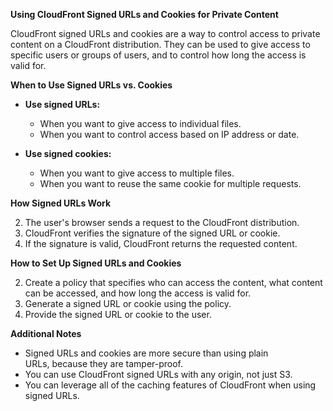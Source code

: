 **Using CloudFront Signed URLs and Cookies for Private Content**

CloudFront signed URLs and cookies are a way to control access to private content on a CloudFront distribution. They can be used to give access to specific users or groups of users, and to control how long the access is valid for.

**When to Use Signed URLs vs. Cookies**

- **Use signed URLs:**
    
    - When you want to give access to individual files.
    - When you want to control access based on IP address or date.
    
- **Use signed cookies:**
    
    - When you want to give access to multiple files.
    - When you want to reuse the same cookie for multiple requests.
    

**How Signed URLs Work**

2. The user's browser sends a request to the CloudFront distribution.
4. CloudFront verifies the signature of the signed URL or cookie.
6. If the signature is valid, CloudFront returns the requested content.

**How to Set Up Signed URLs and Cookies**

2. Create a policy that specifies who can access the content, what content can be accessed, and how long the access is valid for.
4. Generate a signed URL or cookie using the policy.
6. Provide the signed URL or cookie to the user.

**Additional Notes**

- Signed URLs and cookies are more secure than using plain URLs, because they are tamper-proof.
- You can use CloudFront signed URLs with any origin, not just S3.
- You can leverage all of the caching features of CloudFront when using signed URLs.